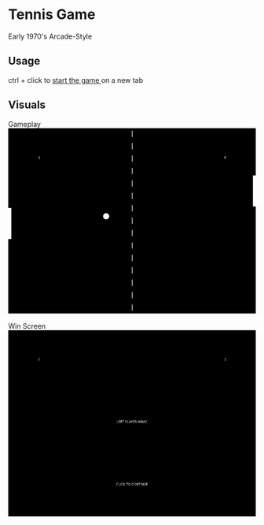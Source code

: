 # Tennis Game

Early 1970's Arcade-Style

## Usage

<p>
    ctrl + click to
    <a href="https://algacyr-melo.github.io/tennis-game/">
        start the game
    </a>
    on a new tab
</p>

## Visuals

Gameplay
![Gameplay screen](gameplay.png)  

Win Screen
![Win screen](win.png)

